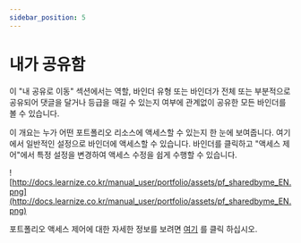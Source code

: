 ```yaml
---
sidebar_position: 5
---
```


# 내가 공유함

이 "내 공유로 이동" 섹션에서는 역할, 바인더 유형 또는 바인더가 전체 또는 부분적으로 공유되어 댓글을 달거나 등급을 매길 수 있는지 여부에 관계없이 공유한 모든 바인더를 볼 수 있습니다.

이 개요는 누가 어떤 포트폴리오 리소스에 액세스할 수 있는지 한 눈에 보여줍니다. 여기에서 일반적인 설정으로 바인더에 액세스할 수 있습니다. 바인더를 클릭하고 "액세스 제어"에서 특정 설정을 변경하여 액세스 수정을 쉽게 수행할 수 있습니다.

![http://docs.learnize.co.kr/manual_user/portfolio/assets/pf_sharedbyme_EN.png](http://docs.learnize.co.kr/manual_user/portfolio/assets/pf_sharedbyme_EN.png)

포트폴리오 액세스 제어에 대한 자세한 정보를 보려면 [여기](http://docs.learnize.co.kr/manual_user/portfolio/Portfolio_task_and_assignment_Collecting_and_editing/) 를 클릭 하십시오.